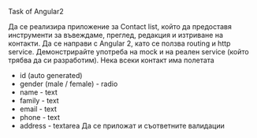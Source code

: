 Task of Angular2

Да се реализира приложение за Contact list, който да предоставя
инструменти за въвеждаме, преглед, редакция и изтриване на контакти.
Да се направи с Angular 2, като се ползва routing и http service.
Демонстрирайте употреба на mock и на реален service (който трябва да
си разработим). Нека всеки контакт има полетата
- id (auto generated)
- gender (male / female) - radio
- name - text
- family - text
- email - text
- phone - text
- address - textarea 
Да се приложат и съответните валидации